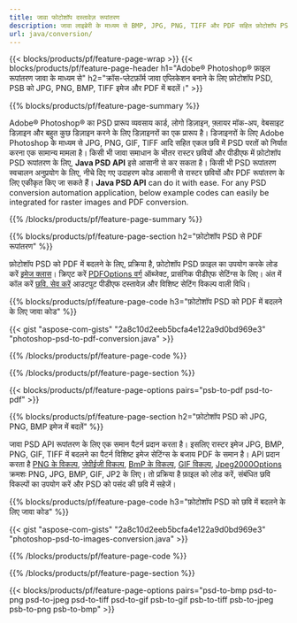 ```yaml
---
title: जावा फोटोशॉप दस्तावेज़ रूपांतरण
description: जावा लाइब्रेरी के माध्यम से BMP, JPG, PNG, TIFF और PDF सहित फ़ोटोशॉप PSD, PSB को छवियों में बदलें।
url: java/conversion/
---
```


{{< blocks/products/pf/feature-page-wrap >}}
{{< blocks/products/pf/feature-page-header h1="Adobe® Photoshop® फ़ाइल रूपांतरण जावा के माध्यम से" h2="क्रॉस-प्लेटफ़ॉर्म जावा एप्लिकेशन बनाने के लिए फ़ोटोशॉप PSD, PSB को JPG, PNG, BMP, TIFF इमेज और PDF में बदलें।" >}}

{{% blocks/products/pf/feature-page-summary %}}

Adobe® Photoshop® का PSD प्रारूप व्यवसाय कार्ड, लोगो डिज़ाइन, फ़्लायर मॉक-अप, वेबसाइट डिज़ाइन और बहुत कुछ डिज़ाइन करने के लिए डिज़ाइनरों का एक प्रारूप है। डिजाइनरों के लिए Adobe Photoshop के माध्यम से JPG, PNG, GIF, TIFF आदि सहित एकल छवि में PSD परतों को निर्यात करना एक सामान्य मामला है। किसी भी जावा समाधान के भीतर रास्टर छवियों और पीडीएफ में फ़ोटोशॉप PSD रूपांतरण के लिए, **Java PSD API** इसे आसानी से कर सकता है। किसी भी PSD रूपांतरण स्वचालन अनुप्रयोग के लिए, नीचे दिए गए उदाहरण कोड आसानी से रास्टर छवियों और PDF रूपांतरण के लिए एकीकृत किए जा सकते हैं। **Java PSD API** can do it with ease. For any PSD conversion automation application, below example codes can easily be integrated for raster images and PDF conversion.

{{% /blocks/products/pf/feature-page-summary %}}

{{% blocks/products/pf/feature-page-section h2="फ़ोटोशॉप PSD से PDF रूपांतरण" %}}

फ़ोटोशॉप PSD को PDF में बदलने के लिए, प्रक्रिया है, फ़ोटोशॉप PSD फ़ाइल का उपयोग करके लोड करें [इमेज क्लास](https://apireference.aspose.com/psd/java/com.aspose.psd/Image)। क्रिएट करें [PDFOptions वर्ग](https://apireference.aspose.com/psd/java/com.aspose.psd.imageoptions/PdfOptions) ऑब्जेक्ट, प्रासंगिक पीडीएफ सेटिंग्स के लिए। अंत में कॉल करें [छवि. सेव करें](https://apireference.aspose.com/psd/java/com.aspose.psd/Image#save-java.lang.String-com.aspose.psd.ImageOptionsBase-) आउटपुट पीडीएफ दस्तावेज़ और विशिष्ट सेटिंग विकल्प वाली विधि।

{{% blocks/products/pf/feature-page-code h3="फ़ोटोशॉप PSD को PDF में बदलने के लिए जावा कोड" %}}

{{< gist "aspose-com-gists" "2a8c10d2eeb5bcfa4e122a9d0bd969e3" "photoshop-psd-to-pdf-conversion.java" >}}

{{% /blocks/products/pf/feature-page-code %}}

{{% /blocks/products/pf/feature-page-section %}}

{{< blocks/products/pf/feature-page-options pairs="psb-to-pdf psd-to-pdf" >}}

{{% blocks/products/pf/feature-page-section h2="फ़ोटोशॉप PSD को JPG, PNG, BMP इमेज में बदलें" %}}

जावा PSD API रूपांतरण के लिए एक समान पैटर्न प्रदान करता है। इसलिए रास्टर इमेज JPG, BMP, PNG, GIF, TIFF में बदलने का पैटर्न विशिष्ट इमेज सेटिंग्स के बजाय PDF के समान है। API प्रदान करता है [PNG के विकल्प](https://apireference.aspose.com/psd/java/com.aspose.psd.imageoptions/PngOptions), [जेपीईजी विकल्प](https://apireference.aspose.com/psd/java/com.aspose.psd.imageoptions/JpegOptions), [BmP के विकल्प](https://apireference.aspose.com/psd/java/com.aspose.psd.imageoptions/BmpOptions), [GIF विकल्प](https://apireference.aspose.com/psd/java/com.aspose.psd.imageoptions/GifOptions), [Jpeg2000Options](https://apireference.aspose.com/psd/java/com.aspose.psd.imageoptions/Jpeg2000Options) क्रमशः PNG, JPG, BMP, GIF, JP2 के लिए। तो प्रक्रिया है फ़ाइल को लोड करें, संबंधित छवि विकल्पों का उपयोग करें और PSD को पसंद की छवि में सहेजें।

{{% blocks/products/pf/feature-page-code h3="फ़ोटोशॉप PSD को छवि में बदलने के लिए जावा कोड" %}}

{{< gist "aspose-com-gists" "2a8c10d2eeb5bcfa4e122a9d0bd969e3" "photoshop-psd-to-images-conversion.java" >}}

{{% /blocks/products/pf/feature-page-code %}}

{{% /blocks/products/pf/feature-page-section %}}

{{< blocks/products/pf/feature-page-options pairs="psd-to-bmp psd-to-png psd-to-jpeg psd-to-tiff psd-to-gif psb-to-gif psb-to-tiff psb-to-jpeg psb-to-png psb-to-bmp" >}}
